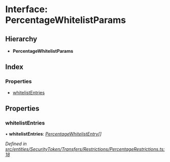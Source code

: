 # Interface: PercentageWhitelistParams

## Hierarchy

* **PercentageWhitelistParams**

## Index

### Properties

* [whitelistEntries](_entities_securitytoken_transfers_restrictions_percentagerestrictions_.percentagewhitelistparams.md#whitelistentries)

## Properties

###  whitelistEntries

• **whitelistEntries**: *[PercentageWhitelistEntry](_types_index_.percentagewhitelistentry.md)[]*

*Defined in [src/entities/SecurityToken/Transfers/Restrictions/PercentageRestrictions.ts:18](https://github.com/PolymathNetwork/polymath-sdk/blob/ade5412/src/entities/SecurityToken/Transfers/Restrictions/PercentageRestrictions.ts#L18)*
